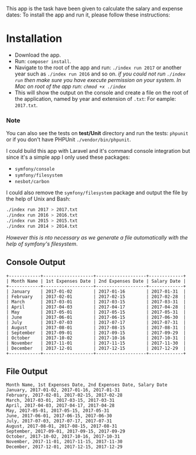 This app is the task have been given to calculate the salary and expense dates:
To install the app and run it, please follow these instructions:

# Installation

- Download the app.
- Run: `composer install`.
- Navigate to the root of the app and run: `./index run 2017` or another year such as `./index run 2016` and so on.
_if you could not run `./index run` then make sure you have execute permission on your system. In Mac on root of the app run: `chmod +x ./index`_
- This will show the output on the console and create a file on the root of the application, named by year and extension of `.txt`: For eample: `2017.txt`.

### Note

You can also see the tests on **test/Unit** directory and run the tests: `phpunit` or if you don't have PHPUnit `./vendor/bin/phpunit`.

I could build this app with Laravel and it's command console integration but since it's a simple app I only used these packages:

- `symfony/console`
- `symfony/filesystem`
- `nesbot/carbon` 

I could also remove the `symfony/filesystem` package and output the file by the help of Unix and Bash: 

```bash
./index run 2017 > 2017.txt
./index run 2016 > 2016.txt
./index run 2015 > 2015.txt
./index run 2014 > 2014.txt
``` 

_However this is nto necessary as we generate a file automatically with the help of symfony's filesystem_.

## Console Output

```
+------------+-------------------+-------------------+-------------+
| Month Name | 1st Expenses Date | 2nd Expenses Date | Salary Date |
+------------+-------------------+-------------------+-------------+
| January    | 2017-01-02        | 2017-01-16        | 2017-01-31  |
| February   | 2017-02-01        | 2017-02-15        | 2017-02-28  |
| March      | 2017-03-01        | 2017-03-15        | 2017-03-31  |
| April      | 2017-04-03        | 2017-04-17        | 2017-04-28  |
| May        | 2017-05-01        | 2017-05-15        | 2017-05-31  |
| June       | 2017-06-01        | 2017-06-15        | 2017-06-30  |
| July       | 2017-07-03        | 2017-07-17        | 2017-07-31  |
| August     | 2017-08-01        | 2017-08-15        | 2017-08-31  |
| September  | 2017-09-01        | 2017-09-15        | 2017-09-29  |
| October    | 2017-10-02        | 2017-10-16        | 2017-10-31  |
| November   | 2017-11-01        | 2017-11-15        | 2017-11-30  |
| December   | 2017-12-01        | 2017-12-15        | 2017-12-29  |
+------------+-------------------+-------------------+-------------+
```

## File Output

```
Month Name, 1st Expenses Date, 2nd Expenses Date, Salary Date
January, 2017-01-02, 2017-01-16, 2017-01-31 
February, 2017-02-01, 2017-02-15, 2017-02-28 
March, 2017-03-01, 2017-03-15, 2017-03-31 
April, 2017-04-03, 2017-04-17, 2017-04-28 
May, 2017-05-01, 2017-05-15, 2017-05-31 
June, 2017-06-01, 2017-06-15, 2017-06-30 
July, 2017-07-03, 2017-07-17, 2017-07-31 
August, 2017-08-01, 2017-08-15, 2017-08-31 
September, 2017-09-01, 2017-09-15, 2017-09-29 
October, 2017-10-02, 2017-10-16, 2017-10-31 
November, 2017-11-01, 2017-11-15, 2017-11-30 
December, 2017-12-01, 2017-12-15, 2017-12-29 
```